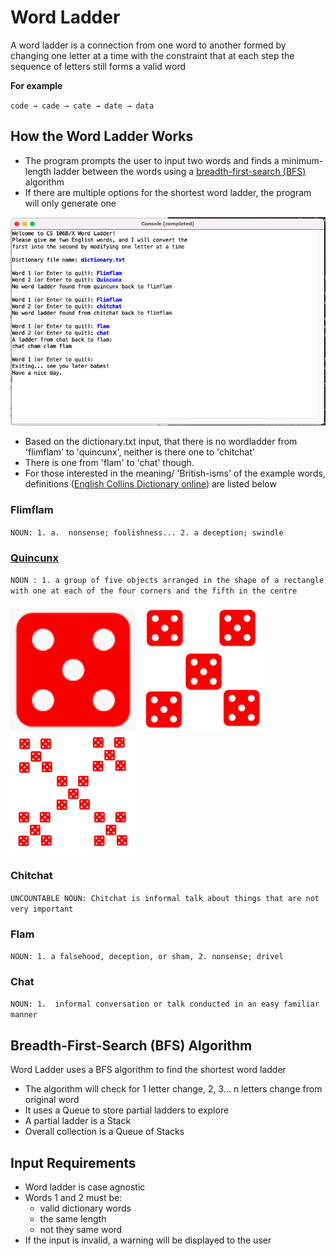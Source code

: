 # Word Ladder

A word ladder is a connection from one word to another formed by changing one letter at a time with the constraint that at each step the sequence of letters still forms a valid word

**For example**

`code → cade → cate → date → data`

## How the Word Ladder Works

 - The program prompts the user to input two words and finds a minimum-length ladder between the words using a [breadth-first-search (BFS)](https://en.wikipedia.org/wiki/Breadth-first_search) algorithm
- If there are multiple options for the shortest word ladder, the program will only generate one

<img src="readme_images/wordladder_demo.png" alt="Screenshot of Word Ladder in action"/>

- Based on the dictionary.txt input, that there is no wordladder from 'flimflam' to 'quincunx', neither is there one to 'chitchat'
- There is one from 'flam' to 'chat' though.
- For those interested in the meaning/ 'British-isms' of the example words, definitions ([English Collins Dictionary online](https://www.collinsdictionary.com/dictionary/english/)) are listed below

### Flimflam
`NOUN: 1. a.  nonsense; foolishness... 2. a deception; swindle`

### [Quincunx](https://en.wikipedia.org/wiki/Quincunx)
`NOUN : 1. a group of five objects arranged in the shape of a rectangle with one at each of the four corners and the fifth in the centre`

<img src="readme_images/dice_on_five.png" alt="A die on face five" width="200"/>
<img src="readme_images/quincunx_of_dice.png" alt="A quincunx of dice on face five" width="200"/>
<img src="readme_images/quincunx_of_quincunx_of_dice.png" alt="A quincunx of quincunx of dice on face five" width="200"/>

### Chitchat
`UNCOUNTABLE NOUN: Chitchat is informal talk about things that are not very important`

### Flam
`NOUN: 1. a falsehood, deception, or sham, 2. nonsense; drivel`

### Chat
`NOUN: 1.  informal conversation or talk conducted in an easy familiar manner`

## Breadth-First-Search (BFS) Algorithm

Word Ladder uses a BFS algorithm to find the shortest word ladder
- The algorithm will check for 1 letter change, 2, 3... n letters change from original word
- It uses a Queue to store partial ladders to explore
- A partial ladder is a Stack
- Overall collection is  a Queue of Stacks

 ## Input Requirements

- Word ladder is case agnostic
- Words 1 and 2 must be:
   - valid dictionary words
   - the same length
   - not they same word
- If the input is invalid, a warning will be displayed to the user
